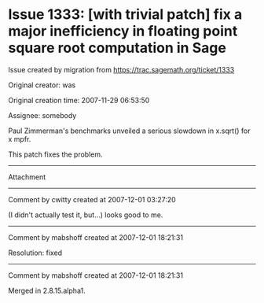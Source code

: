 # Issue 1333: [with trivial patch] fix a major inefficiency in floating point square root computation in Sage

Issue created by migration from https://trac.sagemath.org/ticket/1333

Original creator: was

Original creation time: 2007-11-29 06:53:50

Assignee: somebody

Paul Zimmerman's benchmarks unveiled a serious slowdown in x.sqrt() for x mpfr.

This patch fixes the problem. 


---

Attachment


---

Comment by cwitty created at 2007-12-01 03:27:20

(I didn't actually test it, but...) looks good to me.


---

Comment by mabshoff created at 2007-12-01 18:21:31

Resolution: fixed


---

Comment by mabshoff created at 2007-12-01 18:21:31

Merged in 2.8.15.alpha1.
